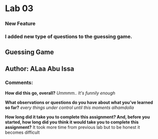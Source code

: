 # Lab 03
### New Feature
### I added new type of questions to the guessing game.


## Guessing Game 

## Author: ALaa Abu Issa 




### Comments:

**How did this go, overall?**
*Ummmm.. It's funnily enough*


**What observations or questions do you have about what you’ve learned so far?**
*every things under control until this moments alhamdolla*


**How long did it take you to complete this assignment? And, before you started, how long did you think it would take you to complete this assignment?**
It took more time from previous lab but to be honest it becomes difficult  